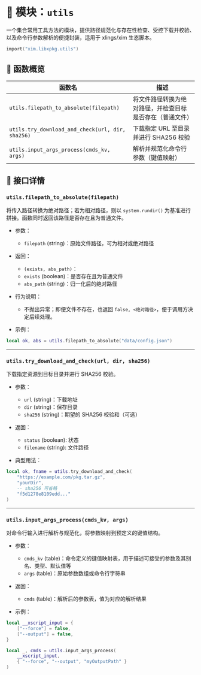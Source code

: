# 🧭 模块：`utils`

一个集合常用工具方法的模块，提供路径规范化与存在性检查、受控下载并校验、以及命令行参数解析的便捷封装，适用于 xlings/xim 生态脚本。

```lua
import("xim.libxpkg.utils")
```

## 📑 函数概览

| 函数名 | 描述 |
|--------|------|
| `utils.filepath_to_absolute(filepath)` | 将文件路径转换为绝对路径，并检查目标是否存在（普通文件） |
| `utils.try_download_and_check(url, dir, sha256)` | 下载指定 URL 至目录并进行 SHA256 校验 |
| `utils.input_args_process(cmds_kv, args)` | 解析并规范化命令行参数（键值映射） |

## 🧩 接口详情

### `utils.filepath_to_absolute(filepath)`

将传入路径转换为绝对路径；若为相对路径，则以 `system.rundir()` 为基准进行拼接。函数同时返回该路径是否存在且为普通文件。

- 参数：
    - `filepath` (string)：原始文件路径，可为相对或绝对路径

- 返回：
    - `(exists, abs_path)`：
    - `exists` (boolean)：是否存在且为普通文件
    - `abs_path` (string)：归一化后的绝对路径

- 行为说明：
    - 不抛出异常；即便文件不存在，也返回 `false, <绝对路径>`，便于调用方决定后续处理。

- 示例：
```lua
local ok, abs = utils.filepath_to_absolute("data/config.json")
```

---

### `utils.try_download_and_check(url, dir, sha256)`

下载指定资源到目标目录并进行 SHA256 校验。

- 参数：
    - `url` (string)：下载地址
    - `dir` (string)：保存目录
    - `sha256` (string)：期望的 SHA256 校验和（可选）

- 返回：
    - `status` (boolean): 状态
    - `filename` (string): 文件路径

- 典型用法：
```lua
local ok, fname = utils.try_download_and_check(
    "https://example.com/pkg.tar.gz",
    "yourDir",
    -- sha256 可省略
    "f5d1278e8109edd..."
)
```

---

### `utils.input_args_process(cmds_kv, args)`

对命令行输入进行解析与规范化，将参数映射到预定义的键值结构。

- 参数：
    - `cmds_kv` (table)：命令定义的键值映射表，用于描述可接受的参数及其别名、类型、默认值等
    - `args` (table)：原始参数数组或命令行字符串

- 返回：
    - `cmds` (table)：解析后的参数表，值为对应的解析结果

- 示例：
```lua
local __xscript_input = {
    ["--force"] = false,
    ["--output"] = false,
}

local _, cmds = utils.input_args_process(
    __xscript_input,
    { "--force", "--output", "myOutputPath" }
)
```